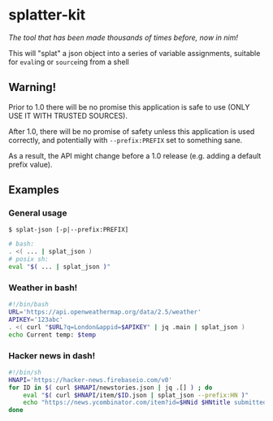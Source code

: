 # splatter-kit

*The tool that has been made thousands of times before, now in nim!*

This will "splat" a json object into a series of variable assignments, suitable for `eval`ing or `source`ing from a shell

## Warning!

Prior to 1.0 there will be no promise this application is safe to use (ONLY USE IT WITH TRUSTED SOURCES).

After 1.0, there will be no promise of safety unless this application is used correctly, and potentially with `--prefix:PREFIX` set to something sane.

As a result, the API might change before a 1.0 release (e.g. adding a default prefix value).

## Examples


### General usage
```
$ splat-json [-p|--prefix:PREFIX]
```
```bash
# bash:
. <( ... | splat_json )
# posix sh:
eval "$( ... | splat_json )"
```

### Weather in bash!
```bash
#!/bin/bash
URL='https://api.openweathermap.org/data/2.5/weather'
APIKEY='123abc'
. <( curl "$URL?q=London&appid=$APIKEY" | jq .main | splat_json )
echo Current temp: $temp
```

### Hacker news in dash!
```sh
#!/bin/sh
HNAPI='https://hacker-news.firebaseio.com/v0'
for ID in $( curl $HNAPI/newstories.json | jq .[] ) ; do
	eval "$( curl $HNAPI/item/$ID.json | splat_json --prefix:HN )"
	echo "https://news.ycombinator.com/item?id=$HNid $HNtitle submitted by $HNby"
done
```
